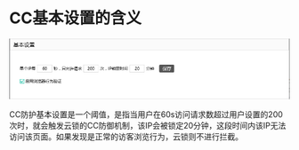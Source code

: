 # CC基本设置的含义

![CC基本设置](/assets/q_08_1.png)

CC防护基本设置是一个阈值，是指当用户在60s访问请求数超过用户设置的200次时，就会触发云锁的CC防御机制，该IP会被锁定20分钟，这段时间内该IP无法访问该页面。如果发现是正常的访客浏览行为，云锁则不进行拦截。